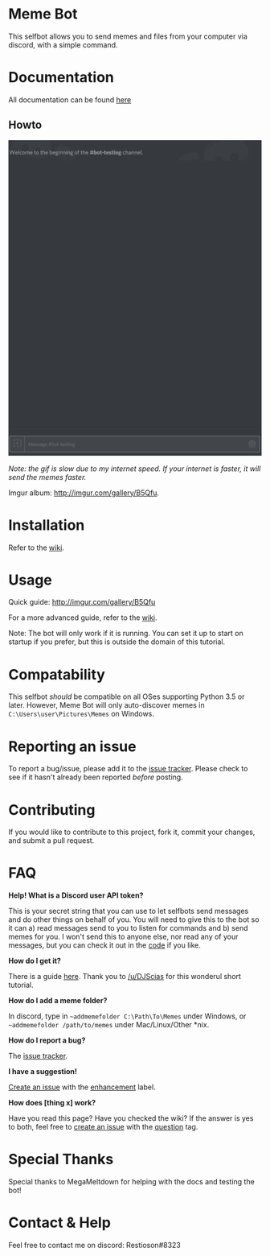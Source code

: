 # Meme Bot
This selfbot allows you to send memes and files from your computer via discord, with a simple command.

# Documentation
All documentation can be found [here](https://github.com/Restioson/meme-bot/wiki)

## Howto
![Howto gif](https://raw.githubusercontent.com/Restioson/meme-bot/master/meme-bot.gif "Demonstration showing how to send memes using the meme bot")

*Note: the gif is slow due to my internet speed. If your internet is faster, it will send the memes faster.*

Imgur album: http://imgur.com/gallery/B5Qfu.

# Installation

Refer to the [wiki](https://github.com/Restioson/meme-bot/wiki/Installation).

# Usage

Quick guide: http://imgur.com/gallery/B5Qfu

For a more advanced guide, refer to the [wiki](https://github.com/Restioson/meme-bot/wiki/Commands).

Note: The bot will only work if it is running. You can set it up to start on startup if you prefer, but this is outside the domain of this tutorial.

# Compatability
This selfbot *should* be compatible on all OSes supporting Python 3.5 or later. However, Meme Bot will only auto-discover memes in `C:\Users\user\Pictures\Memes` on Windows.

# Reporting an issue
To report a bug/issue, please add it to the [issue tracker](https://github.com/Restioson/meme-bot/issues). Please check to see if it hasn't already been reported *before* posting.

# Contributing
If you would like to contribute to this project, fork it, commit your changes, and submit a pull request.

# FAQ
**Help! What is a Discord user API token?**

This is your secret string that you can use to let selfbots send messages and do other things on behalf of you. You will need to give this to the bot so it can a) read messages send to you to listen for commands and b) send memes for you. I won't send this to anyone else, nor read any of your messages, but you can check it out in the [code](https://github.com/Restioson/meme-bot/blob/master/meme-bot.py#L41) if you like.

**How do I get it?**

There is a guide [here](https://www.reddit.com/r/discordapp/comments/5ncwpv/localstorage_missing/dcalpi1/). Thank you to [/u/DJScias](https://www.reddit.com/user/DJScias) for this wonderul short tutorial.

**How do I add a meme folder?**

In discord, type in `~addmemefolder C:\Path\To\Memes` under Windows, or `~addmemefolder /path/to/memes` under Mac/Linux/Other *nix.

**How do I report a bug?**

The [issue tracker](https://github.com/Restioson/meme-bot/issues).

**I have a suggestion!**

[Create an issue](https://github.com/Restioson/meme-bot/issues) with the [enhancement](https://github.com/Restioson/meme-bot/labels/enhancement) label.

**How does [thing x] work?**

Have you read this page? Have you checked the wiki? If the answer is yes to both, feel free to [create an issue](https://github.com/Restioson/meme-bot/issues/new) with the [question](https://github.com/Restioson/meme-bot/labels/question) tag.

# Special Thanks
Special thanks to MegaMeltdown for helping with the docs and testing the bot!

# Contact & Help

Feel free to contact me on discord: Restioson#8323

